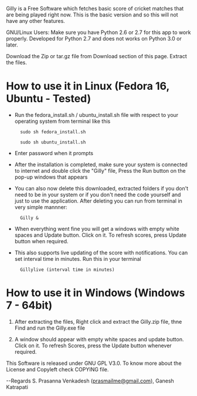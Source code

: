 Gilly is a Free Software which fetches basic score of cricket matches that are being played right now.
This is the basic version and so this will not have any other features.

GNU/Linux Users: Make sure you have Python 2.6 or 2.7 for this app to work properly. Developed for Python 2.7 and does not works on Python 3.0 or later.

Download the Zip or tar.gz file from Download section of this page.
Extract the files.

How to use it in Linux (Fedora 16, Ubuntu - Tested)
==================================================
* Run the fedora_install.sh / ubuntu_install.sh file with respect to your operating system from terminal like this


		sudo sh fedora_install.sh

		sudo sh ubuntu_install.sh


* Enter password when it prompts

* After the installation is completed, make sure your system is connected to internet and double click the "Gilly" file, Press the Run button on the pop-up windows that appears

* You can also now delete this downloaded, extracted folders if you don't need to be in your system or if you don't need the code yourself and just to use the application. After deleting you can run from terminal in very simple mannner:


		Gilly &


* When everything went fine you will get a windows with empty white spaces and Update button. Click on it. To refresh scores, press Update button when required.

* This also supports live updating of the score with notifications. You can set interval time in minutes. Run this in your terminal

	
		Gillylive (interval time in minutes)
	
	

How to use it in Windows (Windows 7 - 64bit)
===========================================
1. After extracting the files, Right click and extract the Gilly.zip file, thne Find and run the Gilly.exe file

2. A window should appear with empty white spaces and update button. Click on it. To refresh Scores, press the Update button whenever required.


This Software is released under GNU GPL V3.0.
To know more about the License and Copyleft check COPYING file.

--Regards S. Prasanna Venkadesh (prasmailme@gmail.com),
          Ganesh Katrapati  <neshmailsu at gmail dot com>
